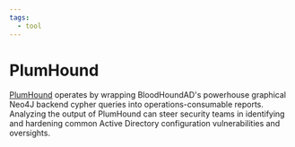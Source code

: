 ```yaml
---
tags:
  - tool
---
```

# PlumHound

[PlumHound](https://github.com/PlumHound/PlumHound) operates by wrapping BloodHoundAD's powerhouse graphical Neo4J backend cypher queries into operations-consumable reports. Analyzing the output of PlumHound can steer security teams in identifying and hardening common Active Directory configuration vulnerabilities and oversights.

